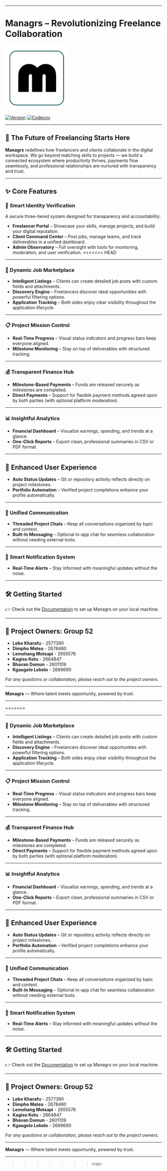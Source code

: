 

---

# **Managrs – Revolutionizing Freelance Collaboration**

<img src="./Code/Managr/src/assets/m_logo.jpg" alt="Managrs Logo" width="200"/>

[![Version](https://img.shields.io/badge/version-1.0.0-blue.svg)](https://github.com/managrs/platform/releases)
[![Codecov](https://codecov.io/gh/Managrs/Managr/branch/main/graph/badge.svg)](https://app.codecov.io/gh/Managrs/Managr)

---

## 🚀 The Future of Freelancing Starts Here

**Managrs** redefines how freelancers and clients collaborate in the digital workspace. We go beyond matching skills to projects — we build a connected ecosystem where productivity thrives, payments flow seamlessly, and professional relationships are nurtured with transparency and trust.

---

## ✨ Core Features

### 🔐 Smart Identity Verification

A secure three-tiered system designed for transparency and accountability:

* **Freelancer Portal** – Showcase your skills, manage projects, and build your digital reputation.
* **Client Command Center** – Post jobs, manage teams, and track deliverables in a unified dashboard.
* **Admin Observatory** – Full oversight with tools for monitoring, moderation, and user verification.
<<<<<<< HEAD

---

### 💼 Dynamic Job Marketplace

* **Intelligent Listings** – Clients can create detailed job posts with custom fields and attachments.
* **Discovery Engine** – Freelancers discover ideal opportunities with powerful filtering options.
* **Application Tracking** – Both sides enjoy clear visibility throughout the application lifecycle.

---

### 📋 Project Mission Control

* **Real-Time Progress** – Visual status indicators and progress bars keep everyone aligned.
* **Milestone Monitoring** – Stay on top of deliverables with structured tracking.

---

### 💰 Transparent Finance Hub

* **Milestone-Based Payments** – Funds are released securely as milestones are completed.
* **Direct Payments** – Support for flexible payment methods agreed upon by both parties (with optional platform moderation).

---

### 📊 Insightful Analytics

* **Financial Dashboard** – Visualize earnings, spending, and trends at a glance.
* **One-Click Reports** – Export clean, professional summaries in CSV or PDF format.

---

## 🌟 Enhanced User Experience

* **Auto Status Updates** – Git or repository activity reflects directly on project milestones.
* **Portfolio Automation** – Verified project completions enhance your profile automatically.

---

### 💬 Unified Communication

* **Threaded Project Chats** – Keep all conversations organized by topic and context.
* **Built-In Messaging** – Optional in-app chat for seamless collaboration without needing external tools.

---

### 🔔 Smart Notification System

* **Real-Time Alerts** – Stay informed with meaningful updates without the noise.

---

## 🛠️ Getting Started

👉 Check out the [Documentation](./Documentation/Running%20App.md) to set up Managrs on your local machine.

---

## 👥 Project Owners: **Group 52**

* **Lebo Kharafu** - 2577390
* **Dimpho Matea** - 2678460
* **Lemohang Motsapi** - 2655576
* **Kagiso Kotu** - 2664847
* **Bhavan Domun** - 2601109
* **Kgaugelo Lebelo** - 2689690

*For any questions or collaboration, please reach out to the project owners.*

---

**Managrs** — Where talent meets opportunity, powered by trust.

---

=======

---

### 💼 Dynamic Job Marketplace

* **Intelligent Listings** – Clients can create detailed job posts with custom fields and attachments.
* **Discovery Engine** – Freelancers discover ideal opportunities with powerful filtering options.
* **Application Tracking** – Both sides enjoy clear visibility throughout the application lifecycle.

---

### 📋 Project Mission Control

* **Real-Time Progress** – Visual status indicators and progress bars keep everyone aligned.
* **Milestone Monitoring** – Stay on top of deliverables with structured tracking.

---

### 💰 Transparent Finance Hub

* **Milestone-Based Payments** – Funds are released securely as milestones are completed.
* **Direct Payments** – Support for flexible payment methods agreed upon by both parties (with optional platform moderation).

---

### 📊 Insightful Analytics

* **Financial Dashboard** – Visualize earnings, spending, and trends at a glance.
* **One-Click Reports** – Export clean, professional summaries in CSV or PDF format.

---

## 🌟 Enhanced User Experience

* **Auto Status Updates** – Git or repository activity reflects directly on project milestones.
* **Portfolio Automation** – Verified project completions enhance your profile automatically.

---

### 💬 Unified Communication

* **Threaded Project Chats** – Keep all conversations organized by topic and context.
* **Built-In Messaging** – Optional in-app chat for seamless collaboration without needing external tools.

---

### 🔔 Smart Notification System

* **Real-Time Alerts** – Stay informed with meaningful updates without the noise.

---

## 🛠️ Getting Started

👉 Check out the [Documentation](./Documentation/Running%20App.md) to set up Managrs on your local machine.

---

## 👥 Project Owners: **Group 52**

* **Lebo Kharafu** - 2577390
* **Dimpho Matea** - 2678460
* **Lemohang Motsapi** - 2655576
* **Kagiso Kotu** - 2664847
* **Bhavan Domun** - 2601109
* **Kgaugelo Lebelo** - 2689690

*For any questions or collaboration, please reach out to the project owners.*

---

**Managrs** — Where talent meets opportunity, powered by trust.

---
>>>>>>> main
